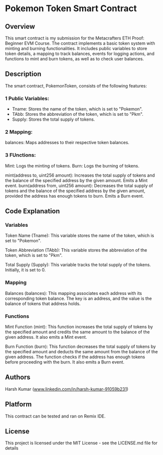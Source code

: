 # Pokemon Token Smart Contract

## Overview
This smart contract is my submission for the Metacrafters ETH Proof: Beginner EVM Course. The contract implements a basic token system with minting and burning functionalities. It includes public variables to store token details, a mapping to track balances, events for logging actions, and functions to mint and burn tokens, as well as to check user balances.
## Description

The smart contract, PokemonToken, consists of the following features:

### 1 Public Variables:

* Tname: Stores the name of the token, which is set to "Pokemon".
* TAbb: Stores the abbreviation of the token, which is set to "Pkm".
* Supply: Stores the total supply of tokens.
### 2 Mapping:

balances: Maps addresses to their respective token balances.
### 3 FUnctions:

Mint: Logs the minting of tokens.
Burn: Logs the burning of tokens.

mint(address to, uint256 amount): Increases the total supply of tokens and the balance of the specified address by the given amount. Emits a Mint event.
burn(address from, uint256 amount): Decreases the total supply of tokens and the balance of the specified address by the given amount, provided the address has enough tokens to burn. Emits a Burn event.
## Code Explanation

### Variables
Token Name (Tname): This variable stores the name of the token, which is set to "Pokemon".

Token Abbreviation (TAbb): This variable stores the abbreviation of the token, which is set to "Pkm".

Total Supply (Supply): This variable tracks the total supply of the tokens. Initially, it is set to 0.
### Mapping
Balances (balances): This mapping associates each address with its corresponding token balance. The key is an address, and the value is the balance of tokens that address holds.
### Functions
Mint Function (mint): This function increases the total supply of tokens by the specified amount and credits the same amount to the balance of the given address. It also emits a Mint event.

Burn Function (burn): This function decreases the total supply of tokens by the specified amount and deducts the same amount from the balance of the given address. The function checks if the address has enough tokens before proceeding with the burn. It also emits a Burn event.
## Authors

Harsh Kumar
(www.linkedin.com/in/harsh-kumar-91059b231)

## Platform
This contract can be tested and ran on Remix IDE.

## License

This project is licensed under the MIT License - see the LICENSE.md file for details
